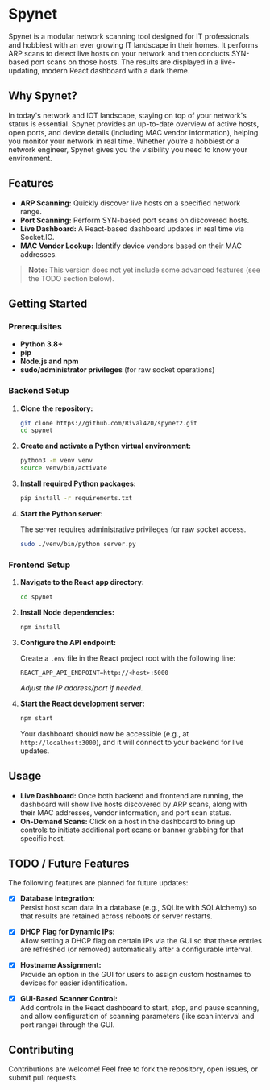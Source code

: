 # Spynet

Spynet is a modular network scanning tool designed for IT professionals and hobbiest with an ever growing IT landscape in their homes. It performs ARP scans to detect live hosts on your network and then conducts SYN-based port scans on those hosts. The results are displayed in a live-updating, modern React dashboard with a dark theme.

## Why Spynet?

In today's network and IOT landscape, staying on top of your network's status is essential. Spynet provides an up-to-date overview of active hosts, open ports, and device details (including MAC vendor information), helping you monitor your network in real time. Whether you’re a hobbiest or a network engineer, Spynet gives you the visibility you need to know your environment.

## Features

- **ARP Scanning:** Quickly discover live hosts on a specified network range.
- **Port Scanning:** Perform SYN-based port scans on discovered hosts.
- **Live Dashboard:** A React-based dashboard updates in real time via Socket.IO.
- **MAC Vendor Lookup:** Identify device vendors based on their MAC addresses.

> **Note:** This version does not yet include some advanced features (see the TODO section below).

## Getting Started

### Prerequisites

- **Python 3.8+**
- **pip**
- **Node.js and npm**
- **sudo/administrator privileges** (for raw socket operations)

### Backend Setup

1. **Clone the repository:**

   ```bash
   git clone https://github.com/Rival420/spynet2.git
   cd spynet
   ```

2. **Create and activate a Python virtual environment:**

   ```bash
   python3 -m venv venv
   source venv/bin/activate
   ```

3. **Install required Python packages:**

   ```bash
   pip install -r requirements.txt
   ```

4. **Start the Python server:**

   The server requires administrative privileges for raw socket access.

   ```bash
   sudo ./venv/bin/python server.py
   ```

### Frontend Setup

1. **Navigate to the React app directory:**

   ```bash
   cd spynet
   ```

2. **Install Node dependencies:**

   ```bash
   npm install
   ```

3. **Configure the API endpoint:**

   Create a `.env` file in the React project root with the following line:

   ```env
   REACT_APP_API_ENDPOINT=http://<host>:5000
   ```

   *Adjust the IP address/port if needed.*

4. **Start the React development server:**

   ```bash
   npm start
   ```

   Your dashboard should now be accessible (e.g., at `http://localhost:3000`), and it will connect to your backend for live updates.

## Usage

- **Live Dashboard:** Once both backend and frontend are running, the dashboard will show live hosts discovered by ARP scans, along with their MAC addresses, vendor information, and port scan status.
- **On-Demand Scans:** Click on a host in the dashboard to bring up controls to initiate additional port scans or banner grabbing for that specific host.

## TODO / Future Features

The following features are planned for future updates:

- [x] **Database Integration:**  
   Persist host scan data in a database (e.g., SQLite with SQLAlchemy) so that results are retained across reboots or server restarts.

- [x] **DHCP Flag for Dynamic IPs:**  
   Allow setting a DHCP flag on certain IPs via the GUI so that these entries are refreshed (or removed) automatically after a configurable interval.

- [x] **Hostname Assignment:**  
   Provide an option in the GUI for users to assign custom hostnames to devices for easier identification.

- [x] **GUI-Based Scanner Control:**  
   Add controls in the React dashboard to start, stop, and pause scanning, and allow configuration of scanning parameters (like scan interval and port range) through the GUI.

## Contributing

Contributions are welcome! Feel free to fork the repository, open issues, or submit pull requests.
